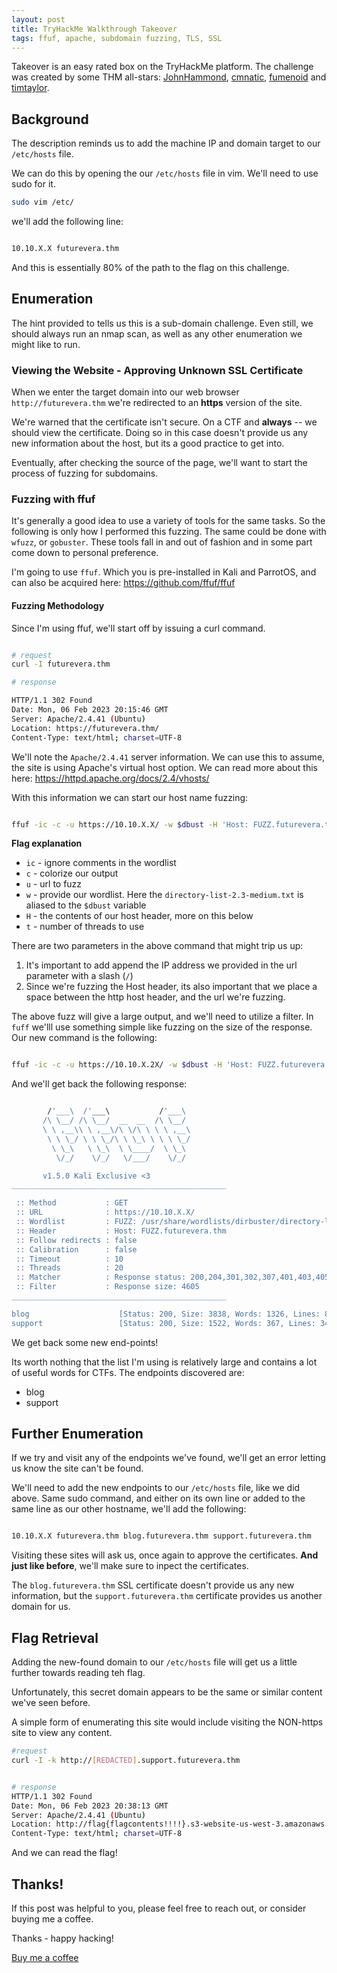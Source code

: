 ```yaml
---
layout: post  
title: TryHackMe Walkthrough Takeover 
tags: ffuf, apache, subdomain fuzzing, TLS, SSL 
---
```


Takeover is an easy rated box on the TryHackMe platform. The challenge was created by some THM all-stars: [JohnHammond](https://tryhackme.com/p/JohnHammond), [cmnatic](https://tryhackme.com/p/cmnatic), [fumenoid](https://tryhackme.com/p/fumenoid) and [timtaylor](https://tryhackme.com/p/timtaylor). 

## Background 

The description reminds us to add the machine IP and domain target to our `/etc/hosts` file. 

We can do this by opening the our `/etc/hosts` file in vim. We'll need to use sudo for it.  

```bash
sudo vim /etc/

```

we'll add the following line: 

```bash 

10.10.X.X futurevera.thm

```

And this is essentially 80% of the path to the flag on this challenge. 

## Enumeration 

The hint provided to tells us this is a sub-domain challenge. Even still, we should always run an nmap scan, as well as any other enumeration we might like to run. 

### Viewing the Website - Approving Unknown SSL Certificate

When we enter the target domain into our web browser `http://futurevera.thm` we're redirected to an **https** version of the site. 

We're warned that the certificate isn't secure. On a CTF and **always** -- we should view the certificate. Doing so in this case doesn't provide us any new information about the host, but its a good practice to get into. 

Eventually, after checking the source of the page, we'll want to start the process of fuzzing for subdomains. 

### Fuzzing with ffuf 

It's generally a good idea to use a variety of tools for the same tasks. So the following is only how I performed this fuzzing. The same could be done with `wfuzz`, or `gobuster`.  These tools fall in and out of fashion and in some part come down to personal preference. 

I'm going to use `ffuf`. Which you is pre-installed in Kali and ParrotOS, and can also be acquired here: https://github.com/ffuf/ffuf

#### Fuzzing Methodology 

Since I'm using ffuf, we'll start off by issuing a curl command.

```bash 

# request
curl -I futurevera.thm

# response

HTTP/1.1 302 Found
Date: Mon, 06 Feb 2023 20:15:46 GMT
Server: Apache/2.4.41 (Ubuntu)
Location: https://futurevera.thm/
Content-Type: text/html; charset=UTF-8


```

We'll note the `Apache/2.4.41` server information. We can use this to assume, the site is using Apache's virtual host option. We can read more about this here: https://httpd.apache.org/docs/2.4/vhosts/

With this information we can start our host name fuzzing: 

```bash 

ffuf -ic -c -u https://10.10.X.X/ -w $dbust -H 'Host: FUZZ.futurevera.thm' -t 20 

```

**Flag explanation**

- `ic` - ignore comments in the wordlist 
- `c`  - colorize our output
- `u` - url to fuzz
- `w` - provide our wordlist. Here the `directory-list-2.3-medium.txt` is aliased to the `$dbust` variable
- `H` - the contents of our host header, more on this below
- `t` - number of threads to use

There are two parameters in the above command that might trip us up: 

1) It's important to add append the IP address we provided in the url parameter with a slash (`/`) 
2) Since we're fuzzing the Host header, its also important that we place a space between the http host header, and the url we're fuzzing. 

The above fuzz will give a large output, and we'll need to utilize a filter. In `fuff` we'lll use something simple like fuzzing on the size of the response. Our new command is the following: 

```bash

ffuf -ic -c -u https://10.10.X.2X/ -w $dbust -H 'Host: FUZZ.futurevera.thm' -t 20 -fs 4605

```

And we'll get back the following response: 

```bash

        /'___\  /'___\           /'___\       
       /\ \__/ /\ \__/  __  __  /\ \__/       
       \ \ ,__\\ \ ,__\/\ \/\ \ \ \ ,__\      
        \ \ \_/ \ \ \_/\ \ \_\ \ \ \ \_/      
         \ \_\   \ \_\  \ \____/  \ \_\       
          \/_/    \/_/   \/___/    \/_/       

       v1.5.0 Kali Exclusive <3
________________________________________________

 :: Method           : GET
 :: URL              : https://10.10.X.X/
 :: Wordlist         : FUZZ: /usr/share/wordlists/dirbuster/directory-list-2.3-medium.txt
 :: Header           : Host: FUZZ.futurevera.thm
 :: Follow redirects : false
 :: Calibration      : false
 :: Timeout          : 10
 :: Threads          : 20
 :: Matcher          : Response status: 200,204,301,302,307,401,403,405,500
 :: Filter           : Response size: 4605
________________________________________________

blog                    [Status: 200, Size: 3838, Words: 1326, Lines: 81, Duration: 165ms]
support                 [Status: 200, Size: 1522, Words: 367, Lines: 34, Duration: 144ms]

```

We get back some new end-points! 

Its worth nothing that the list I'm using is relatively large and contains a lot of useful words for CTFs. The endpoints discovered are: 

- blog 
- support 

## Further Enumeration 

If we try and visit any of the endpoints we've found, we'll get an error letting us know the site can't be found. 

We'll need to add the new endpoints to our `/etc/hosts` file, like we did above. Same sudo command, and either on its own line or added to the same line as our other hostname, we'll add the following: 

```bash

10.10.X.X futurevera.thm blog.futurevera.thm support.futurevera.thm

```

Visiting these sites will ask us, once again to approve the certificates. **And just like before**, we'll make sure to inpect the certificates. 

The `blog.futurevera.thm` SSL certificate doesn't provide us any new information,  but the `support.futurevera.thm` certificate provides us another domain for us. 

## Flag Retrieval 

Adding the new-found domain to our `/etc/hosts` file will get us a little further towards reading teh flag. 

Unfortunately,  this secret domain appears to be the same or similar content we've seen before. 

A simple form of enumerating this site would include visiting the NON-https site to view any content. 

```bash 
#request 
curl -I -k http://[REDACTED].support.futurevera.thm 


# response
HTTP/1.1 302 Found
Date: Mon, 06 Feb 2023 20:38:13 GMT
Server: Apache/2.4.41 (Ubuntu)
Location: http://flag{flagcontents!!!!}.s3-website-us-west-3.amazonaws.com/
Content-Type: text/html; charset=UTF-8

```


And we can read the flag! 

## Thanks! 

If this post was helpful to you, please feel free to reach out, or consider buying me a coffee.

Thanks - happy hacking!

[Buy me a coffee](http://buymeacoffee.com/displayerror)
